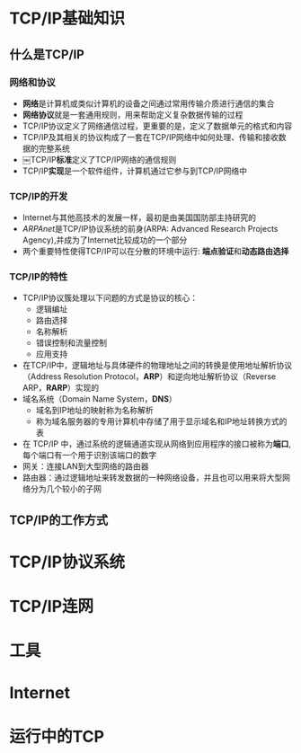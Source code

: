 # TCP/IP基础知识

## 什么是TCP/IP

### 网络和协议

* **网络**是计算机或类似计算机的设备之间通过常用传输介质进行通信的集合
* **网络协议**就是一套通用规则，用来帮助定义复杂数据传输的过程
* TCP/IP协议定义了网络通信过程，更重要的是，定义了数据单元的格式和内容
* TCP/IP及其相关的协议构成了一套在TCP/IP网络中如何处理、传输和接收数据的完整系统
* ￼TCP/IP**标准**定义了TCP/IP网络的通信规则
* TCP/IP**实现**是一个软件组件，计算机通过它参与到TCP/IP网络中

### TCP/IP的开发

* Internet与其他高技术的发展一样，最初是由美国国防部主持研究的
* *ARPAnet*是TCP/IP协议系统的前身(ARPA: Advanced Research Projects Agency),并成为了Internet比较成功的一个部分
* 两个重要特性使得TCP/IP可以在分散的环境中运行: **端点验证**和**动态路由选择**

### TCP/IP的特性

* TCP/IP协议簇处理以下问题的方式是协议的核心：
  * 逻辑编址
  * 路由选择
  * 名称解析
  * 错误控制和流量控制
  * 应用支持
* 在TCP/IP中，逻辑地址与具体硬件的物理地址之间的转换是使用地址解析协议（Address Resolution Protocol，**ARP**）和逆向地址解析协议（Reverse ARP，**RARP**）实现的
* 域名系统（Domain Name System，**DNS**）
  * 域名到IP地址的映射称为名称解析
  * 称为域名服务器的专用计算机中存储了用于显示域名和IP地址转换方式的表
* 在 TCP/IP 中，通过系统的逻辑通道实现从网络到应用程序的接口被称为**端口**,每个端口有一个用于识别该端口的数字
* 网关：连接LAN到大型网络的路由器
* 路由器：通过逻辑地址来转发数据的一种网络设备，并且也可以用来将大型网络分为几个较小的子网

## TCP/IP的工作方式



# TCP/IP协议系统

# TCP/IP连网

# 工具

# Internet

# 运行中的TCP
